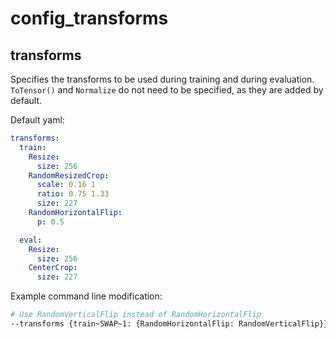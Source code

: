 # config_transforms

## transforms
Specifies the transforms to be used during training and during evaluation. ```ToTensor()``` and ```Normalize``` do not need to be specified, as they are added by default.


Default yaml:
```yaml
transforms:
  train:
    Resize:
      size: 256
    RandomResizedCrop:
      scale: 0.16 1
      ratio: 0.75 1.33
      size: 227
    RandomHorizontalFlip:
      p: 0.5

  eval:
    Resize:
      size: 256
    CenterCrop:
      size: 227
```

Example command line modification:
```bash
# Use RandomVerticalFlip instead of RandomHorizontalFlip
--transforms {train~SWAP~1: {RandomHorizontalFlip: RandomVerticalFlip}}
```
